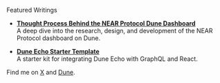 

Featured Writings

- **[Thought Process Behind the NEAR Protocol Dune Dashboard](https://muhraf.substack.com/p/thought-process-behind-creating-near)**  
  A deep dive into the research, design, and development of the NEAR Protocol dashboard on Dune.

- **[Dune Echo Starter Template](https://muhraf.substack.com/p/how-to-implement-dune-echo-in-graphql)**  
  A starter kit for integrating Dune Echo with GraphQL and React.



Find me on [X](https://x.com/_muhraf_) and [Dune](https://dune.com/muh_raf).
